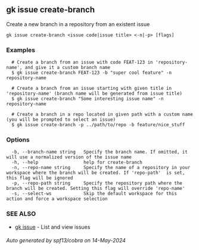 ## gk issue create-branch

Create a new branch in a repository from an existent issue

```
gk issue create-branch <issue code|issue title> <-n|-p> [flags]
```

### Examples

```
  # Create a branch from an issue with code FEAT-123 in 'repository-name', and give it a custom branch name
  $ gk issue create-branch FEAT-123 -b "super cool feature" -n repository-name

  # Create a branch from an issue starting with given title in 'repository-name' (branch name will be generated from issue title)
  $ gk issue create-branch "Some interesting issue name" -n repository-name

  # Create a branch in a repo located in given path with a custom name (you will be prompted to select an issue)
  $ gk issue create-branch -p ../path/to/repo -b feature/nice_stuff
```

### Options

```
  -b, --branch-name string   Specify the branch name. If omitted, it will use a normalized version of the issue name
  -h, --help                 help for create-branch
  -n, --repo-name string     Specify the name of a repository in your workspace where the branch will be created. If 'repo-path'  is set, this flag will be ignored
  -p, --repo-path string     Specify the repository path where the branch will be created. Setting this flag will override 'repo-name'
  -s, --select-ws            Skip the default workspace for this action and force a workspace selection
```

### SEE ALSO

* [gk issue](gk_issue.md)	 - List and view issues

###### Auto generated by spf13/cobra on 14-May-2024
